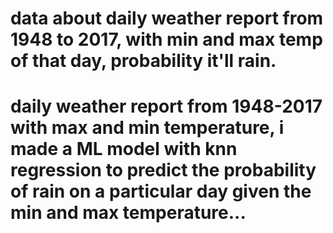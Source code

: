 # data about daily weather report from 1948 to 2017, with min and max temp of that day, probability it'll rain.

# daily weather report from 1948-2017 with max and min temperature, i made a ML model with knn regression to predict the probability of rain on a particular day given the min and max temperature...
